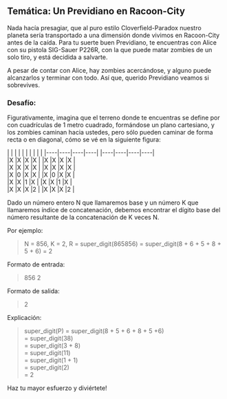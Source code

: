 ## Temática: Un Previdiano en Racoon-City

Nada hacía presagiar, que al puro estilo Cloverfield-Paradox nuestro planeta sería transportado a una dimensión donde vivimos en Racoon-City
antes de la caída. Para tu suerte buen Previdiano, te encuentras con Alice con su pistola SIG-Sauer P226R, con la que puede matar zombies
de un solo tiro, y está decidida a salvarte.

A pesar de contar con Alice, hay zombies acercándose, y alguno puede alcanzarlos y terminar con todo. Así que, querido Previdiano
veamos si sobrevives.

### Desafío:

Figurativamente, imagina que el terreno donde te encuentras se define por con cuadrículas de 1 metro cuadrado, formándose un plano cartesiano, 
y los zombies caminan hacia ustedes, pero sólo pueden caminar de forma recta o en diagonal, cómo se vé en la siguiente figura:

|    |    |    |    |           |    |    |    |    |
|----|----|----|----|           |----|----|----|----|           
|X   |X   |X   |X   |           |X   |X   |X   |X   |        
|X   |X   |X   |X   |           |X   |X   |X   |X   |         
|X   |0   |X   |X   |           |X   |0   |X   |X   |  
|X   |X   |1   |X   |           |X   |X   |1   |X   |       
|X   |X   |X   |2   |           |X   |X   |X   |2   |       



Dado un número entero N que llamaremos base y un número K que llamaremos índice de concatenación, debemos encontrar el dígito base 
del número resultante de la concatenación de K veces N.

Por ejemplo:

> N = 856, K = 2, R = super_digit(865856) = super_digit(8 + 6 + 5 + 8 + 5 + 6) = 2

Formato de entrada:

> 856 2

Formato de salida:

> 2

Explicación:

>super_digit(P) = super_digit(8 + 5 + 6 + 8 + 5 +6)  
>               = super_digit(38)  
>               = super_digit(3 + 8)  
>               = super_digit(11)  
>               = super_digit(1 + 1)  
>               = super_digit(2)  
>               = 2  


Haz tu mayor esfuerzo y diviértete!
